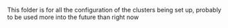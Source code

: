 This folder is for all the configuration of the clusters being set up, probably to be used more into the future than right now